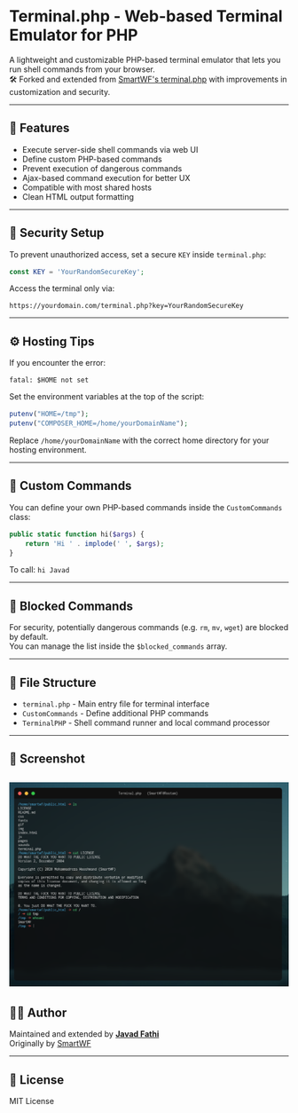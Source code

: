 # Terminal.php - Web-based Terminal Emulator for PHP

A lightweight and customizable PHP-based terminal emulator that lets you run shell commands from your browser.  
🛠 Forked and extended from [SmartWF's terminal.php](https://github.com/smartwf/terminal.php) with improvements in customization and security.

---

## 🚀 Features

- Execute server-side shell commands via web UI
- Define custom PHP-based commands
- Prevent execution of dangerous commands
- Ajax-based command execution for better UX
- Compatible with most shared hosts
- Clean HTML output formatting

---

## 🔐 Security Setup

To prevent unauthorized access, set a secure `KEY` inside `terminal.php`:

```php
const KEY = 'YourRandomSecureKey';
```

Access the terminal only via:

```
https://yourdomain.com/terminal.php?key=YourRandomSecureKey
```

---

## ⚙️ Hosting Tips

If you encounter the error:

```
fatal: $HOME not set
```

Set the environment variables at the top of the script:

```php
putenv("HOME=/tmp");
putenv("COMPOSER_HOME=/home/yourDomainName");
```

Replace `/home/yourDomainName` with the correct home directory for your hosting environment.

---

## 🧩 Custom Commands

You can define your own PHP-based commands inside the `CustomCommands` class:

```php
public static function hi($args) {
    return 'Hi ' . implode(' ', $args);
}
```

To call: `hi Javad`

---

## 🚫 Blocked Commands

For security, potentially dangerous commands (e.g. `rm`, `mv`, `wget`) are blocked by default.  
You can manage the list inside the `$blocked_commands` array.

---

## 📂 File Structure

- `terminal.php` - Main entry file for terminal interface
- `CustomCommands` - Define additional PHP commands
- `TerminalPHP` - Shell command runner and local command processor

---

## 📸 Screenshot

![Terminal UI Screenshot](assets/screenshot.png)
---

## 👨‍💻 Author

Maintained and extended by **[Javad Fathi](https://github.com/javadamin1)**  
Originally by [SmartWF](https://github.com/smartwf)

---

## 📝 License

MIT License
